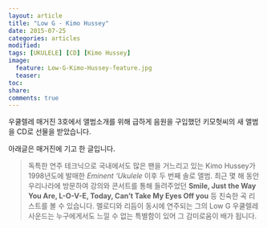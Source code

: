 ```yaml
---
layout: article
title: "Low G - Kimo Hussey"
date: 2015-07-25
categories: articles
modified:
tags: [UKULELE] [CD] [Kimo Hussey]
image:
  feature: Low-G-Kimo-Hussey-feature.jpg
  teaser: 
toc: 
share: 
comments: true
---
```


우쿨렐레 매거진 3호에서 앨범소개를 위해 급하게 음원을 구입했던 키모헛씨의 새 앨범을 CD로 선물을 받았습니다.

아래글은 매거진에 기고 한 글입니다.

>독특한 연주 테크닉으로 국내에서도 많은 팬을 거느리고 있는 Kimo Hussey가 1998년도에 발매한 *Eminent ‘Ukulele* 이후 두 번째 솔로 앨범. 최근 몇 해 동안 우리나라에 방문하여 강의와 콘서트를 통해 들려주었던 **Smile, Just the Way You Are, L-O-V-E, Today, Can’t Take My Eyes Off you** 등 친숙한 곡 리스트를 볼 수 있습니다. 멜로디와 리듬이 동시에 연주되는 그의 Low G 우쿨렐레 사운드는 누구에게서도 느낄 수 없는 특별함이 있어 그 감미로움이 배가 됩니다.



